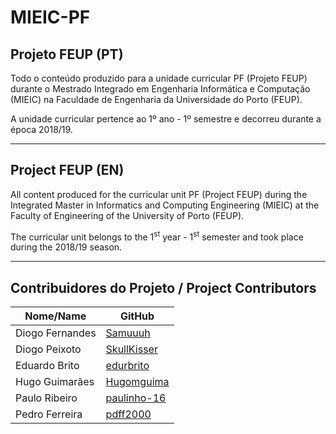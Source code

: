 # MIEIC-PF

## Projeto FEUP (PT)
Todo o conteúdo produzido para a unidade curricular PF (Projeto FEUP) durante o Mestrado Integrado em Engenharia Informática e Computação (MIEIC) na Faculdade de Engenharia da Universidade do Porto (FEUP).

A unidade curricular pertence ao 1º ano - 1º semestre e decorreu durante a época 2018/19.

-----

## Project FEUP (EN)
All content produced for the curricular unit PF (Project FEUP) during the Integrated Master in Informatics and Computing Engineering (MIEIC) at the Faculty of Engineering of the University of Porto (FEUP).

The curricular unit belongs to the 1<sup>st</sup> year - 1<sup>st</sup> semester and took place during the 2018/19 season.

-----

## Contribuidores do Projeto / Project Contributors
| Nome/Name        | GitHub                                        |
| ---------------- | --------------------------------------------- |
| Diogo Fernandes  | [Samuuuh](https://github.com/Samuuuh)         |
| Diogo Peixoto    | [SkullKisser](https://github.com/SkullKisser) |
| Eduardo Brito    | [edurbrito](https://github.com/edurbrito)     |
| Hugo Guimarães   | [Hugomguima](https://github.com/Hugomguima)   |
| Paulo Ribeiro    | [paulinho-16](https://github.com/paulinho-16) |
| Pedro Ferreira   | [pdff2000](https://github.com/pdff2000)       |
